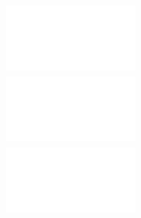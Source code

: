 
![Potential for Diagnosis](Potential%20for%20Diagnosis.md)

![Potential for Drug Screening](Potential%20for%20Drug%20Screening.md)

![Recommendations](Projects/Uni%20Projects/Individual%20project/Assesments/Dissertation/Sections/6%20Conclusions/Recommendations.md)